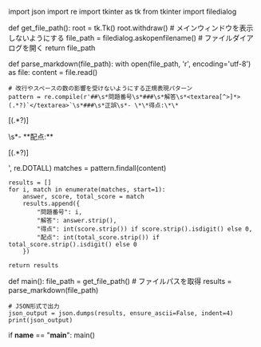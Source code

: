 
import json
import re
import tkinter as tk
from tkinter import filedialog

def get_file_path():
    root = tk.Tk()
    root.withdraw()  # メインウィンドウを表示しないようにする
    file_path = filedialog.askopenfilename()  # ファイルダイアログを開く
    return file_path

def parse_markdown(file_path):
    with open(file_path, 'r', encoding='utf-8') as file:
        content = file.read()

    # 改行やスペースの数の影響を受けないようにする正規表現パターン
    pattern = re.compile(r'##\s*問題番号\s*###\s*解答\s*<textarea[^>]*>(.*?)`</textarea>`\s*###\s*正誤\s*- \*\*得点:\*\*

\[(.*?)\]

\s*- \*\*配点:\*\*

\[(.*?)\]

', re.DOTALL)
    matches = pattern.findall(content)

    results = []
    for i, match in enumerate(matches, start=1):
        answer, score, total_score = match
        results.append({
            "問題番号": i,
            "解答": answer.strip(),
            "得点": int(score.strip()) if score.strip().isdigit() else 0,
            "配点": int(total_score.strip()) if total_score.strip().isdigit() else 0
        })

    return results

def main():
    file_path = get_file_path()  # ファイルパスを取得
    results = parse_markdown(file_path)

    # JSON形式で出力
    json_output = json.dumps(results, ensure_ascii=False, indent=4)
    print(json_output)

if __name__ == "__main__":
    main()
